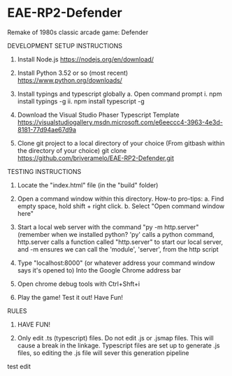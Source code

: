 # EAE-RP2-Defender
Remake of 1980s classic arcade game: Defender


DEVELOPMENT SETUP INSTRUCTIONS

1. Install Node.js
https://nodejs.org/en/download/

2. Install Python 3.52 or so (most recent)
https://www.python.org/downloads/

3. Install typings and typescript globally 
	a. Open command prompt
		i. npm install typings -g
		ii. npm install typescript -g

4. Download the Visual Studio Phaser Typescript Template
https://visualstudiogallery.msdn.microsoft.com/e6eeccc4-3963-4e3d-8181-77d94ae67d9a

5. Clone git project to a local directory of your choice
(From gitbash within the directory of your choice)
git clone https://github.com/briveramelo/EAE-RP2-Defender.git

TESTING INSTRUCTIONS

1. Locate the "index.html" file (in the "build" folder)

2. Open a command window within this directory.
How-to pro-tips: 
	a. Find empty space, hold shift + right click.
	b. Select "Open command window here"

3. Start a local web server with the command "py -m http.server"
	(remember when we installed python? 'py' calls a python command,
	http.server calls a function called "http.server" to start our local server,
	and -m ensures we can call the 'module', 'server', from the http script

4. Type "localhost:8000" (or whatever address your command window says it's opened to)
Into the Google Chrome address bar

5. Open chrome debug tools with Ctrl+Shft+i

6. Play the game! Test it out! Have Fun!


RULES
1. HAVE FUN!

2. Only edit .ts (typescript) files. Do not edit .js or .jsmap files.
This will cause a break in the linkage.
Typescript files are set up to generate .js files,
so editing the .js file will sever this generation pipeline

test edit